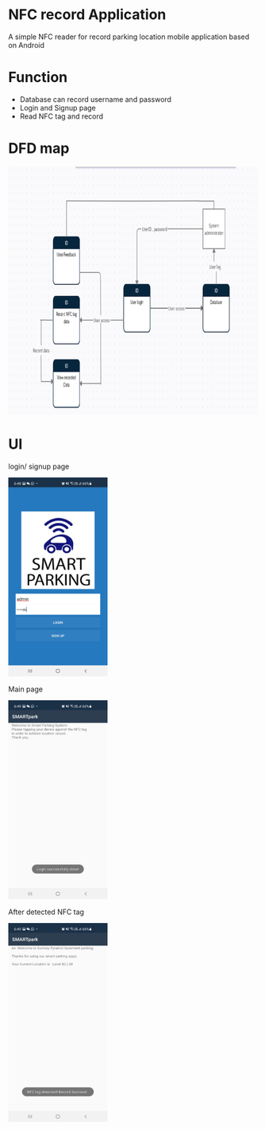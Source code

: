 # NFC record Application
A simple NFC reader for record parking location mobile application based on Android <br>

# Function
- Database can record username and password <br>
- Login and Signup page <br>
- Read NFC tag and record <br>

# DFD map
<img src="Image/DFD.PNG" style="width:700px;height:500px;">

# UI
<p>login/ signup page</p>
<img src="Image/1.jpg" style="width:200px;height:400px;">
<p>Main page</p>
<img src="Image/2.jpg" style="width:200px;height:400px;">
<p>After detected NFC tag</p>
<img src="Image/3.jpg" style="width:200px;height:400px;">
